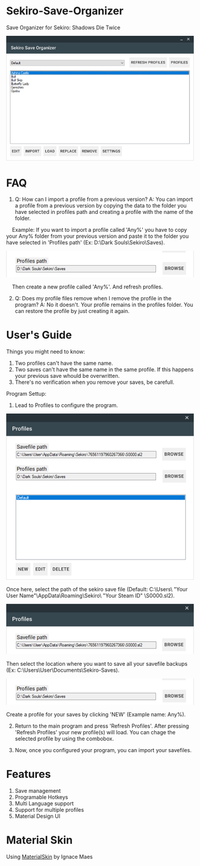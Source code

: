 # Sekiro-Save-Organizer
Save Organizer for Sekiro: Shadows Die Twice 

![alt text](https://github.com/Asiern/Sekiro-Save-Organizer/blob/master/SSO.png)

# FAQ
1. Q: How can I import a profile from a previous version? A: You can import a profile from a previous version by copying the data to the folder you have selected in profiles path and creating a profile with the name of the folder. 

&nbsp;&nbsp;&nbsp; Example: If you want to import a profile called 'Any%' you have to copy your Any% folder from your previous version and paste it to the folder you have selected in 'Profiles path' (Ex: D:\Dark Souls\Sekiro\Saves). 

![alt text](https://github.com/Asiern/Sekiro-Save-Organizer/blob/master/profilepath.png) 

&nbsp;&nbsp;&nbsp; Then create a new profile called 'Any%'. And refresh profiles.

2. Q: Does my profile files remove when I remove the profile in the program? A: No it doesn't. Your profile remains in the profiles folder. You can restore the profile by just creating it again.

# User's Guide
Things you might need to know:
1. Two profiles can't have the same name.
2. Two saves can't have the same name in the same profile. If this happens your previous save whould be overwritten.
3. There's no verification when you remove your saves, be carefull.


Program Settup:
1. Lead to Profiles to configure the program. 

  ![alt text](https://github.com/Asiern/Sekiro-Save-Organizer/blob/master/profiles.png)

  Once here, select the path of the sekiro save file (Default: C:\Users\ "Your User Name"\AppData\Roaming\Sekiro\ "Your Steam ID"   \S0000.sl2). 

  ![alt text](https://github.com/Asiern/Sekiro-Save-Organizer/blob/master/savefilepath.png)

  Then select the location where you want to save all your savefile backups (Ex: C:\Users\User\Documents\Sekiro-Saves).

  ![alt text](https://github.com/Asiern/Sekiro-Save-Organizer/blob/master/profilepath.png)

  Create a profile for your saves by clicking 'NEW' (Example name: Any%).

2. Return to the main program and press 'Refresh Profiles'. After pressing 'Refresh Profiles' your new profile(s) will load. You can chage the selected profile by using the combobox.

3. Now, once you configured your program, you can import your savefiles.

# Features
1. Save management
2. Programable Hotkeys
3. Multi Language support
4. Support for multiple profiles
5. Material Design UI

# Material Skin

Using [MaterialSkin](https://github.com/IgnaceMaes/MaterialSkin) by Ignace Maes
